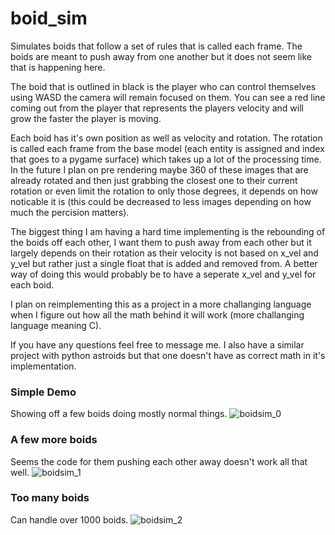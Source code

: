 # boid_sim
Simulates boids that follow a set of rules that is called each frame.  The boids are meant to push away from one another but it does not seem like that is happening here.

The boid that is outlined in black is the player who can control themselves using WASD the camera will remain focused on them.  You can see a red line coming out from the player that represents the players velocity and will grow the faster the player is moving.

Each boid has it's own position as well as velocity and rotation.  The rotation is called each frame from the base model (each entity is assigned and index that goes to a pygame surface) which takes up a lot of the processing time.  In the future I plan on pre rendering maybe 360 of these images that are already rotated and then just grabbing the closest one to their current rotation or even limit the rotation to only those degrees, it depends on how noticable it is (this could be decreased to less images depending on how much the percision matters).

The biggest thing I am having a hard time implementing is the rebounding of the boids off each other, I want them to push away from each other but it largely depends on their rotation as their velocity is not based on x_vel and y_vel but rather just a single float that is added and removed from.  A better way of doing this would probably be to have a seperate x_vel and y_vel for each boid.

I plan on reimplementing this as a project in a more challanging language when I figure out how all the math behind it will work (more challanging language meaning C).

If you have any questions feel free to message me.  I also have a similar project with python astroids but that one doesn't have as correct math in it's implementation.

### Simple Demo
Showing off a few boids doing mostly normal things.
![boidsim_0](https://user-images.githubusercontent.com/95717625/223926924-647b931e-6e20-4a58-99e8-d82e7b6963c1.PNG)
### A few more boids
Seems the code for them pushing each other away doesn't work all that well.
![boidsim_1](https://user-images.githubusercontent.com/95717625/223926926-99dd0221-45d5-4363-ac95-c64e64ba5276.PNG)
### Too many boids
Can handle over 1000 boids.
![boidsim_2](https://user-images.githubusercontent.com/95717625/223926923-a9b62343-376f-4a5e-a535-3b42931f134e.PNG)
